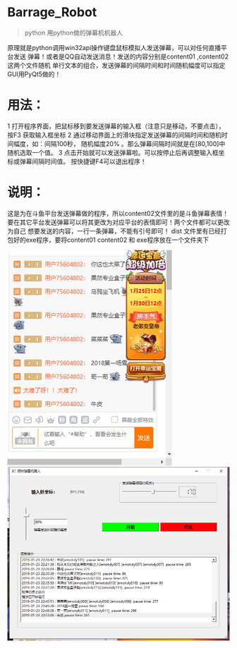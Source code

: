 # Barrage_Robot

> python 用python做的弹幕机机器人

原理就是python调用win32api操作键盘鼠标模拟人发送弹幕，可以对任何直播平台发送
弹幕！或者是QQ自动发送消息！发送的内容分别是content01 ,content02这两个文件随机
单行文本的组合，发送弹幕的间隔时间和时间随机幅度可以指定
GUI用PyQt5做的！

# 用法：
1 打开程序界面，把鼠标移到要发送弹幕的输入框（注意只是移动，不要点击），按F3
  获取输入框坐标
2 通过移动界面上的滑块指定发送弹幕的间隔时间和随机时间幅度，如：间隔100秒，
  随机幅度20% 。那么弹幕间隔时间就是在[80,100]中随机选取一个值。
3 点击开始就可以发送弹幕啦。可以按停止后再调整输入框坐标或弹幕间隔时间值。
  按快捷键F4可以退出程序！

# 说明：
这是为在斗鱼平台发送弹幕做的程序，所以content02文件里的是斗鱼弹幕表情！
要在其它平台发送弹幕可以将其更改为对应平台的表情即可！两个文件都可以更改为自己
想要发送的内容，一行一条弹幕，不能有引号即可！
dist 文件里有已经打包好的exe程序，要将content01 content02 和 exe程序放在一个文件夹下

![PicName](image01.png)
![PicName](image02.png)


